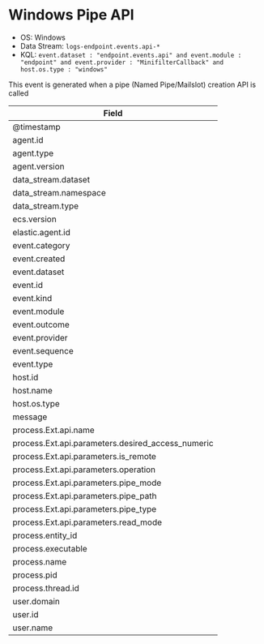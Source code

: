 # Windows Pipe API

- OS: Windows
- Data Stream: `logs-endpoint.events.api-*`
- KQL: `event.dataset : "endpoint.events.api" and event.module : "endpoint" and event.provider : "MinifilterCallback" and host.os.type : "windows"`

This event is generated when a pipe (Named Pipe/Mailslot) creation API is called

| Field |
|---|
| @timestamp |
| agent.id |
| agent.type |
| agent.version |
| data_stream.dataset |
| data_stream.namespace |
| data_stream.type |
| ecs.version |
| elastic.agent.id |
| event.category |
| event.created |
| event.dataset |
| event.id |
| event.kind |
| event.module |
| event.outcome |
| event.provider |
| event.sequence |
| event.type |
| host.id |
| host.name |
| host.os.type |
| message |
| process.Ext.api.name |
| process.Ext.api.parameters.desired_access_numeric |
| process.Ext.api.parameters.is_remote |
| process.Ext.api.parameters.operation |
| process.Ext.api.parameters.pipe_mode |
| process.Ext.api.parameters.pipe_path |
| process.Ext.api.parameters.pipe_type |
| process.Ext.api.parameters.read_mode |
| process.entity_id |
| process.executable |
| process.name |
| process.pid |
| process.thread.id |
| user.domain |
| user.id |
| user.name |


